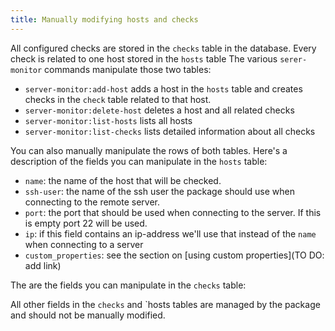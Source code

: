 ```yaml
---
title: Manually modifying hosts and checks
---
```


All configured checks are stored in the `checks` table in the database. Every check is related to one host stored in the `hosts` table  The various `serer-monitor` commands manipulate those two tables:
 
 - `server-monitor:add-host` adds a host in the `hosts` table and creates checks in the `check` table related to that host.
 - `server-monitor:delete-host` deletes a host and all related checks
 - `server-monitor:list-hosts` lists all hosts
  - `server-monitor:list-checks` lists detailed information about all checks
 
You can also manually manipulate the rows of both tables. Here's a description of the fields you can manipulate in the `hosts` table:

- `name`: the name of the host that will be checked.
- `ssh-user`: the name of the ssh user the package should use when connecting to the remote server.
- `port`: the port that should be used when connecting to the server. If this is empty port 22 will be used.
- `ip`: if this field contains an ip-address we'll use that instead of the `name` when connecting to a server
- `custom_properties`: see the section on [using custom properties](TO DO: add link)
 
 
The are the fields you can manipulate in the `checks` table: 

 All other fields in the `checks` and `hosts tables are managed by the package and should not be manually modified.
 
